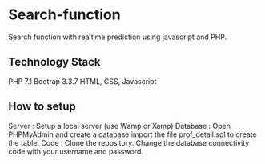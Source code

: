 # Search-function
Search function with realtime prediction using javascript and PHP.

## Technology Stack
PHP 7.1
Bootrap 3.3.7
HTML, CSS, Javascript

## How to setup
Server : Setup a local server (use Wamp or Xamp)
Database : Open PHPMyAdmin and create a database import the file prof_detail.sql to create the table.
Code : Clone the repository. Change the database connectivity code with your username and password.

